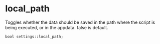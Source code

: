 # local_path
Toggles whether the data should be saved in the path where the script is being executed, or in the appdata. false is default.

`bool settings::local_path;`

